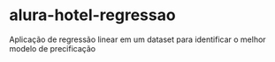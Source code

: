 # alura-hotel-regressao
Aplicação de regressão linear em um dataset para identificar o melhor modelo de precificação
